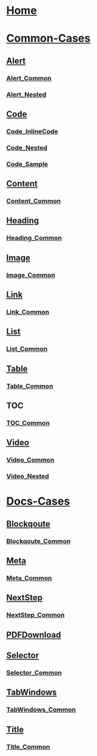 
# [Home](index.md)
# [Common-Cases](Common-Cases/index.md)
## [Alert](Common-Cases/Alert-Cases/Index.md)
### [Alert_Common](Common-Cases/Alert-Cases/Alert_Common.md)
### [Alert_Nested](Common-Cases/Alert-Cases/Alert_Nested.md)

## [Code](Common-Cases/Code-Cases/Index.md)
### [Code_InlineCode](Common-Cases/Code-Cases/Code_InlineCode.md)
### [Code_Nested](Common-Cases/Code-Cases/Code_Nested.md)
### [Code_Sample](Common-Cases/Code-Cases/Code_Sample.md)

## [Content](Common-Cases/Content-Cases/Index.md)
### [Content_Common](Common-Cases/Content-Cases/Content_Common.md)

## [Heading](Common-Cases/Heading-Cases/Index.md)
### [Heading_Common](Common-Cases/Heading-Cases/Heading_Common.md)

## [Image](Common-Cases/Image-Cases/Index.md)
### [Image_Common](Common-Cases/Image-Cases/Image_Common.md)

## [Link](Common-Cases/Link-Cases/Index.md)
### [Link_Common](Common-Cases/Link-Cases/Link_Common.md)

## [List](Common-Cases/List-Cases/Index.md)
### [List_Common](Common-Cases/List-Cases/List_Common.md)

## [Table](Common-Cases/Table-Cases/Index.md)
### [Table_Common](Common-Cases/Table-Cases/Table_Common.md)

## [TOC](Common-Cases/TOC-Cases/Index.md)
### [TOC_Common](Common-Cases/TOC-Cases/TOC_Common.md)

## [Video](Common-Cases/Alert-Cases/Index.md)
### [Video_Common](Common-Cases/Video-Cases/Video_Common.md)
### [Video_Nested](Common-Cases/Video-Cases/Video_Nested.md)

# [Docs-Cases](Docs-Cases/index.md)
## [Blockqoute](Docs-Cases/Blockqoute-Cases/Index.md)
### [Blockqoute_Common](Docs-Cases/Blockqoute-Cases/Blockqoute_Common.md)

## [Meta](Docs-Cases/Metadata-Cases/Index.md)
### [Meta_Common](Docs-Cases/Metadata-Cases/Meta_Common.md)

## [NextStep](Docs-Cases/NextStep-Cases/Index.md)
### [NextStep_Common](Docs-Cases/NextStep-Cases/NextStep_Common.md)

## [PDFDownload](Docs-Cases/PDFDownload-Cases/PDFDownload.md)

## [Selector](Docs-Cases/NextStep-Cases/Index.md)
### [Selector_Common](Docs-Cases/NextStep-Cases/Selector_Common.md)

## [TabWindows](Docs-Cases/TabWindows-Cases/Index.md)
### [TabWindows_Common](Docs-Cases/TabWindows-Cases/TabWindows_Common.md)

## [Title](Docs-Cases/Title-Cases/Index.md)
### [Title_Common](Docs-Cases/Title-Cases/Title_Common.md)




